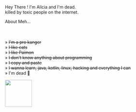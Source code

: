 

Hey There ! I'm Alícia and I'm dead.<br /> 
killed by toxic people on the internet.



About Meh... <br /> 
<br />
<br />  
» <strike> I'm a pro kanger </strike> <br /> 
» <strike> I like cats </strike> <br /> 
» <strike> I like Paimon </strike> <br /> 
» <strike> I don't know anything about programming </strike> <br /> 
» <strike> I copy and paste </strike> <br /> 
» <strike> I wanna learn, java, kotlin, linux, hacking and everything I can </strike> <br /> 
» I'm dead 🙂




<a><img src="https://media3.giphy.com/media/11lxCeKo6cHkJy/giphy.gif" width=89></a>



